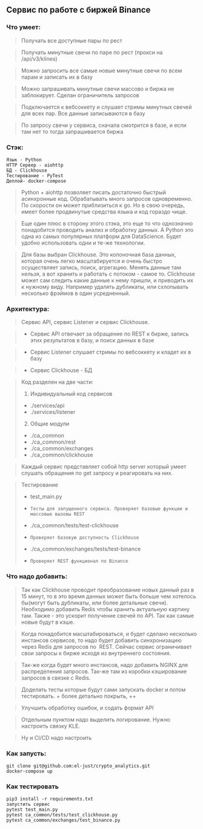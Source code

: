 ## Сервис по работе с биржей Binance

### Что умеет:
> Получать все доступные пары по рест

> Получать минутные свечи по паре по рест (прокси на /api/v3/klines)

> Можно запросить все самые новые минутные свечи по всем парам и записать их в базу

> Можно запрашивать минутные свечи массово и биржа не заблокирует. Сделан ограничитель запросов

> Подключается к вебсоккету и слушает стримы минутных свечей для всех пар. Все данные записываются в базу 

> По запросу свечи у сервиса, сначала смотрится в базе, и если там нет то тогда запрашивается биржа

### Стэк:
    Язык - Python
    HTTP Сервер - aiohttp
    БД - Clickhouse
    Тестирование - PyTest
    Деплой- docker-compose

> Python + aiohttp позволяет писать достаточно быстрый асинхронные код. Обрабатывать много запросов одновременно. По скорости он может приблизиться к go. Но в свою очередь, имеет более продвинутые средства языка и код гораздо чище.

> Еще один плюс в сторону этого стэка, это еще то что однозначно понадобится проводить анализ и обработку данных. А Python это одна из самых популярных платформ для DataScience. Будет удобно использовать одни и те-же технологии.

> Для базы выбран Clickhouse. Это колоночная база данных, которая очень легко масштабируется и очень быстро осуществляет запись, поиск, агрегацию. Менять данные там нельзя, а вот хранить и работать с потоком - самое то. Clickhouse может сам следить какие данные к нему пришли, и приводить их к нужному виду. Например удалять дубликаты, или схлопывать несколько фрэймов в один усредненный.

### Архитектура:
> Сервис API, сервис Listener и сервис Clickhouse.

> * Сервис API отвечает за обращение по REST к бирже, запись этих результатов в базу, и поиск данных в базе

> * Сервис Listener слушает стримы по вебсоккету и кладет их в базу

> * Сервис Clickhouse - БД

> Код разделен на две части:
> 1. Индивидуальный код сервисов
> * ./services/api
> * ./services/listener
> 2. Общие модули
> * ./ca_common
> * ./ca_common/rest
> * ./ca_common/exchanges
> * ./ca_common/clickhouse

> Каждый сервис представляет собой http server который умеет слушать обращения по get запросу и реагировать на них. 

> Тестирование	
> * test_main.py
> *     Тесты для запущенного сервиса. Проверяет базовые функции и массовые вызовы REST
> * ./ca_common/tests/test-clickhouse
> *     Проверяет базовую доступность Clickhouse
> * ./ca_common/exchanges/tests/test-binance
> *     Проверяет REST функционал по Binance

### Что надо добавить:
> Так как Clickhouse проводит преобразование новых данный раз в 15 минут, то в это время данных может быть больше чем хотелось бы(могут быть дубликаты, или более детальные свечи). Необходимо добавить Redis чтобы хранить актуальную картину там. Также - это ускорит получение свечей по API. Так как самые новые будут в кэше.

> Когда понадобится масштабироваться, и будет сделано несколько инстансов сервисов, то надо будет добавить синхронизацию через Redis для запросов по  REST. Сейчас сервис ограничивает свои запросы к бирже исходя из внутреннего состояния. 

> Так-же когда будет много инстансов, надо добавить NGINX для распределения запросов. Так-же там из коробки кэширование запросов в связке с Redis.

> Доделать тесты которые будут сами запускать docker и потом тестировать. + более детально покрыть, ++

> Улучшить обработку ошибок, и содать формат API

> Отдельным пунктом надо выделить логирование. Нужно настроить связку KLE.

> Ну и CI/CD надо настроить

### Как запусть:
```
git clone git@github.com:el-just/crypto_analytics.git
docker-compose up
```

### Как тестировать
```
pip3 install -r requirements.txt
запустить сервис
pytest test_main.py
pytest ca_common/tests/test_clickhouse.py
pytest ca_common/exchanges/test_binance.py
```
